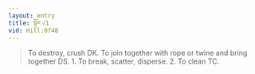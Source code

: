 ```yaml
---
layout: entry
title: སྟོར་√1
vid: Hill:0748
---
```

> To destroy, crush DK. To join together with rope or twine and bring together DS. 1. To break, scatter, disperse. 2. To clean TC.
